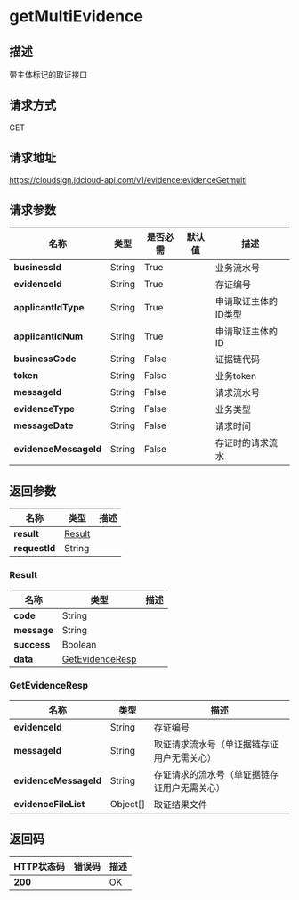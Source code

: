 # getMultiEvidence


## 描述
带主体标记的取证接口

## 请求方式
GET

## 请求地址
https://cloudsign.jdcloud-api.com/v1/evidence:evidenceGetmulti


## 请求参数
|名称|类型|是否必需|默认值|描述|
|---|---|---|---|---|
|**businessId**|String|True| |业务流水号|
|**evidenceId**|String|True| |存证编号|
|**applicantIdType**|String|True| |申请取证主体的ID类型|
|**applicantIdNum**|String|True| |申请取证主体的ID|
|**businessCode**|String|False| |证据链代码|
|**token**|String|False| |业务token|
|**messageId**|String|False| |请求流水号|
|**evidenceType**|String|False| |业务类型|
|**messageDate**|String|False| |请求时间|
|**evidenceMessageId**|String|False| |存证时的请求流水|


## 返回参数
|名称|类型|描述|
|---|---|---|
|**result**|[Result](getmultievidence#result)| |
|**requestId**|String| |

### <div id="result">Result</div>
|名称|类型|描述|
|---|---|---|
|**code**|String| |
|**message**|String| |
|**success**|Boolean| |
|**data**|[GetEvidenceResp](getmultievidence#getevidenceresp)| |
### <div id="getevidenceresp">GetEvidenceResp</div>
|名称|类型|描述|
|---|---|---|
|**evidenceId**|String|存证编号|
|**messageId**|String|取证请求流水号（单证据链存证用户无需关心）|
|**evidenceMessageId**|String|存证请求的流水号（单证据链存证用户无需关心）|
|**evidenceFileList**|Object[]|取证结果文件|

## 返回码
|HTTP状态码|错误码|描述|
|---|---|---|
|**200**||OK|